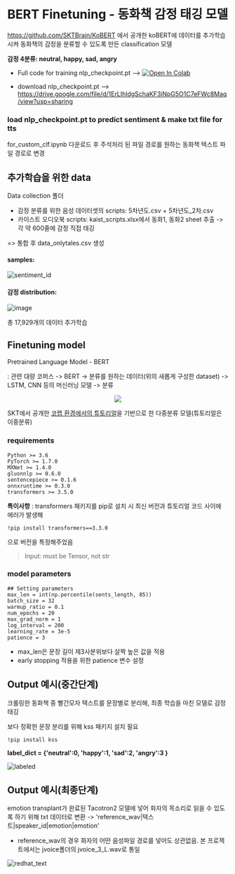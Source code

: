 # BERT Finetuning - 동화책 감정 태깅 모델

https://github.com/SKTBrain/KoBERT 에서 공개한 koBERT에 데이터를 추가학습시켜 동화책의 감정을 분류할 수 있도록 만든 classification 모델

**감정 4분류: neutral, happy, sad, angry**

- Full code for training nlp_checkpoint.pt --> [![Open In Colab](https://colab.research.google.com/assets/colab-badge.svg)](https://colab.research.google.com/drive/1UjGE84sDTyVxKvtEiYfolRwzRyQ-Dv9V?usp=sharing)

- download nlp_checkpoint.pt --> https://drive.google.com/file/d/1ErLIhldgSchaKF3iNpG5O1C7eFWc8Maq/view?usp=sharing

### load nlp_checkpoint.pt to predict sentiment & make txt file for tts
for_custom_clf.ipynb 다운로드 후 주석처리 된 파일 경로를 원하는 동화책 텍스트 파일 경로로 변경


## 추가학습을 위한 data
Data collection 폴더

- 감정 분류를 위한 음성 데이터셋의 scripts: 5차년도.csv + 5차년도_2차.csv
- 카이스트 오디오북 scripts: kaist_scripts.xlsx에서 동화1, 동화2 sheet 추출 -> 각 약 600줄에 감정 직접 태깅

=> 통합 후 data_onlytales.csv 생성

#### samples:
![sentiment_id](https://user-images.githubusercontent.com/80621384/131179599-da884379-2184-42be-bae8-71195eaa91ed.png)

#### 감정 distribution:
![image](https://user-images.githubusercontent.com/78553384/130914104-df4020fc-5811-4d3e-a757-7be296d46d36.png)

총 17,929개의 데이터 추가학습

## Finetuning model
Pretrained Language Model - BERT

: 관련 대량 코퍼스 -> BERT -> 분류를 원하는 데이터(위의 새롭게 구성한 dataset) -> LSTM, CNN 등의 머신러닝 모델 -> 분류

<p align="center"><img src="https://img1.daumcdn.net/thumb/R1280x0/?scode=mtistory2&fname=https%3A%2F%2Fblog.kakaocdn.net%2Fdn%2FcEoPYe%2FbtqBW0v9pJo%2FxM7PQl9BL0XAKX9fYuphw1%2Fimg.png"></p>

SKT에서 공개한 [코랩 환경에서의 튜토리얼](https://colab.research.google.com/github/SKTBrain/KoBERT/blob/master/scripts/NSMC/naver_review_classifications_pytorch_kobert.ipynb)을 기반으로 한 다중분류 모델(튜토리얼은 이중분류)

### requirements
```
Python >= 3.6
PyTorch >= 1.7.0
MXNet >= 1.4.0
gluonnlp >= 0.6.0
sentencepiece >= 0.1.6
onnxruntime >= 0.3.0
transformers >= 3.5.0
```
**특이사항** :
transformers 패키지를 pip로 설치 시 최신 버전과 튜토리얼 코드 사이에 에러가 발생해 
```
!pip install transformers==3.3.0
```
으로 버전을 특정해주었음
> Input: must be Tensor, not str

### model parameters
```
## Setting parameters
max_len = int(np.percentile(sents_length, 85))
batch_size = 32
warmup_ratio = 0.1
num_epochs = 20
max_grad_norm = 1
log_interval = 200
learning_rate = 3e-5
patience = 3
```
- max_len은 문장 길이 제3사분위보다 살짝 높은 값을 적용
- early stopping 적용을 위한 patience 변수 설정

## Output 예시(중간단계)
크롤링한 동화책 중 빨간모자 텍스트를 문장별로 분리해, 최종 학습을 마친 모델로 감정 태깅

보다 정확한 문장 분리를 위해 kss 패키지 설치 필요
```
!pip install kss
```

**label_dict = {'neutral':0, 'happy':1, 'sad':2, 'angry':3 }**

![labeled](https://user-images.githubusercontent.com/80621384/131179566-e3a22f3f-67dd-4817-8b1e-9b5cf51ed70a.png)

## Output 예시(최종단계)
emotion transplant가 완료된 Tacotron2 모델에 넣어 화자의 목소리로 읽을 수 있도록 하기 위해 txt 데이터로 변환 
-> 'reference_wav|텍스트|speaker_id|emotion|emotion'
- reference_wav의 경우 화자의 어떤 음성파일 경로를 넣어도 상관없음. 본 프로젝트에서는 jvoice폴더의 jvoice_3_L.wav로 통일

![redhat_text](https://user-images.githubusercontent.com/80621384/131178939-bee67537-9996-410a-9138-e9c76241537b.png)
